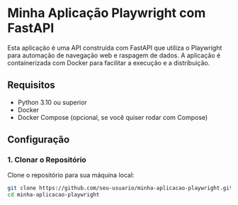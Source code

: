 # Minha Aplicação Playwright com FastAPI

Esta aplicação é uma API construída com FastAPI que utiliza o Playwright para automação de navegação web e raspagem de dados. A aplicação é containerizada com Docker para facilitar a execução e a distribuição.

## Requisitos

- Python 3.10 ou superior
- Docker
- Docker Compose (opcional, se você quiser rodar com Compose)

## Configuração

### 1. Clonar o Repositório

Clone o repositório para sua máquina local:

```bash
git clone https://github.com/seu-usuario/minha-aplicacao-playwright.git
cd minha-aplicacao-playwright
